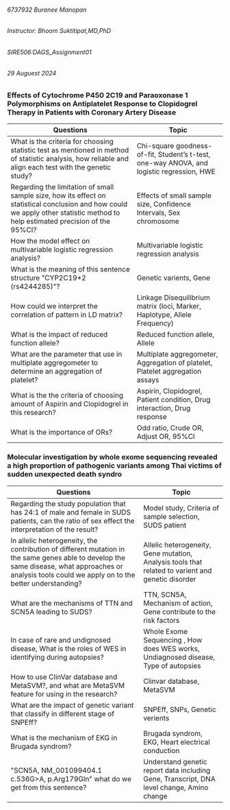  ###### 6737932 Buranee Manopan ######
 ###### Instructor: Bhoom Suktitipat,MD,PhD ######
 ###### SIRE506:DAGS_Assignment01 ######
 ###### 29 Auguest 2024 ######

### Effects of Cytochrome P450 2C19 and Paraoxonase 1 Polymorphisms on Antiplatelet Response to Clopidogrel Therapy in Patients with Coronary Artery Disease ###
|Questions|Topic|
|---------|-----|
|What is the criteria for choosing statistic test as mentioned in method of statistic analysis, how reliable and align each test with the genetic study?|Chi-square goodness-of-fit, Student’s t-test, one-way ANOVA, and logistic regression, HWE|
|Regarding the limitation of small sample size, how its effect on statistical conclusion and how could we apply other statistic method to help estimated precision of the 95%CI?|Effects of small sample size, Confidence Intervals, Sex chromosome|
|How the model effect on multivariable logistic regression analysis?|Multivariable logistic regression analysis|
|What is the meaning of this sentence structure "CYP2C19*2 (rs4244285)"?|Genetic varients, Gene|
|How could we interpret the correlation of pattern in LD matrix?|Linkage Disequilibrium matrix (loci, Marker, Haplotype, Allele Frequency)|
|What is the impact of reduced function allele?|Reduced function allele, Allele|
|What are the parameter that use in multiplate aggregometer to determine an aggregation of platelet?|Multiplate aggregometer, Aggregation of platelet, Platelet aggregation assays|
|What is the the criteria of choosing amount of Aspirin and Clopidogrel in this research?|Aspirin, Clopidogrel, Patient condition, Drug interaction, Drug response|
|What is the importance of ORs?|Odd ratio, Crude OR, Adjust OR, 95%CI|

### Molecular investigation by whole exome sequencing revealed a high proportion of pathogenic variants among Thai victims of sudden unexpected death syndro ###
|Questions|Topic|
|---------|-----|
|Regarding the study population that has 24:1 of male and female in SUDS patients, can the ratio of sex effect the interpretation of the result?|Model study, Criteria of sample selection, SUDS patient| 
|In allelic heterogeneity, the contribution of different mutation in the same genes able to develop the same disease, what approaches or analysis tools could we apply on to the better understanding?| Allelic heterogeneity, Gene mutation, Analysis tools that related to varient and genetic disorder|
|What are the mechanisms of TTN and SCN5A leading to SUDS?|TTN, SCN5A, Mechanism of action, Gene contribute to the risk factors|
|In case of rare and undignosed disease, What is the roles of WES in identifying during autopsies?|Whole Exome Sequencing , How does WES works, Undiagnosed disease, Type of autopsies|
|How to use ClinVar database and MetaSVM?, and what are MetaSVM feature for using in the research?|Clinvar database, MetaSVM|
|What are the impact of genetic variant that classify in different stage of SNPEff?|SNPEff, SNPs, Genetic verients|
|What is the mechanism of EKG in Brugada syndrom?| Brugada syndrom, EKG, Heart electrical conduction|
|"SCN5A, NM_001099404.1 c.536G>A, p.Arg179Gln" what do we get from this sentence?|Understand genetic report data including Gene, Transcript, DNA level change, Amino change|




